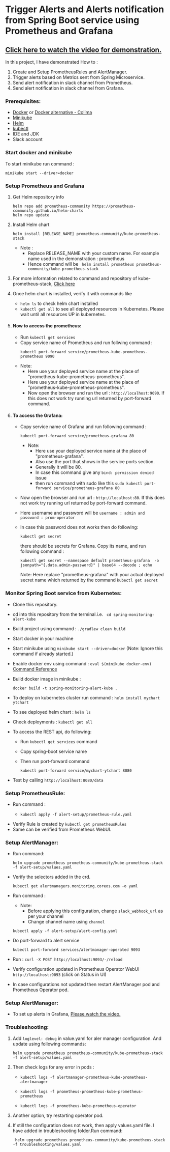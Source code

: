 # Trigger Alerts and Alerts notification from Spring Boot service using Prometheus and Grafana

## [Click here to watch the video for demonstration.]()

In this project, I have demonstrated How to : 
1. Create and Setup PrometheusRules and AlertManager. 
2. Trigger alerts based on Metrics sent from Spring Microservice.
3. Send alert notification in slack channel from Prometheus.
4. Send alert notification in slack channel from Grafana.

### Prerequisites:
- [Docker](https://docs.docker.com/engine/install/) or [Docker alternative - Colima](https://github.com/abiosoft/colima)
- [Minikube](https://minikube.sigs.k8s.io/docs/start/)
- [Helm](https://helm.sh/docs/intro/install/)
- [kubectl](https://kubernetes.io/docs/tasks/tools/)
- IDE and JDK
- Slack account

### Start docker and minikube
To start minikube run command :

``` minikube start --driver=docker ```

### Setup Prometheus and Grafana
1. Get Helm repository info
      ```
      helm repo add prometheus-community https://prometheus-community.github.io/helm-charts
      helm repo update
      ```
2. Install Helm chart
    ```
    helm install [RELEASE_NAME] prometheus-community/kube-prometheus-stack
    ```
    - Note :
        - Replace RELEASE_NAME with your custom name. For example name used in the demonstration : prometheus
        - Hence command will be ` helm install prometheus prometheus-community/kube-prometheus-stack`
3. For more information related to command and repository of kube-prometheus-stack, [Click here](https://github.com/prometheus-community/helm-charts/tree/main/charts/kube-prometheus-stack)
4. Once helm chart is installed, verify it with commands like
    - `helm ls` to check helm chart installed
    - `kubectl get all` to see all deployed resources in Kubernetes. Please wait until all resources UP in kubernetes.
5. #### Now to access the prometheus:
    - Run `kubectl get services`
    - Copy service name of Prometheus and run follwing command :
      ```
      kubectl port-forward service/prometheus-kube-prometheus-prometheus 9090
      ```
    - Note:
        - Here use your deployed service name at the place of "prometheus-kube-prometheus-prometheus".
        - Here use your deployed service name at the place of "prometheus-kube-prometheus-prometheus".
        - Now open the browser and run the url : `http://localhost:9090`. If this does not work try running url returned by port-forward command.
6. #### To access the Grafana:

    - Copy service name of Grafana and run following command :
      ```
      kubectl port-forward service/prometheus-grafana 80
      ```
        - Note:
            - Here use your deployed service name at the place of "prometheus-grafana".
            - Also use the port that shows in the service ports section.
            - Generally it will be 80.
            - In case this command give any `bind: permission denied` issue
            - then run command with sudo like this  `sudo kubectl port-forward service/prometheus-grafana 80`

    - Now open the browser and run url : `http://localhost:80`. If this does not work try running url returned by port-forward command.
    - Here username and password will be `username : admin and password : prom-operator`
    - In case this password does not works then do following:

         ```
         kubectl get secret
         ``` 
      there should be secrets for Grafana. Copy its name, and run following command :
       ```
       kubectl get secret --namespace default prometheus-grafana  -o jsonpath="{.data.admin-password}" | base64 --decode ; echo
       ```
      Note:  Here replace "prometheus-grafana" with your actual deployed secret name which returned by the command `kubectl get secret`


### Monitor Spring Boot service from Kubernetes:

- Clone this repository.
- cd into this repository from the terminal.i.e. ``` cd spring-monitoring-alert-kube```
- Build project using command :  ```./gradlew clean build```
- Start docker in your machine
- Start minikube using ``` minikube start --driver=docker ``` (Note: Ignore this command if already started.)
- Enable docker env using command :  ```eval $(minikube docker-env)  ```  [Command Reference](https://minikube.sigs.k8s.io/docs/commands/docker-env/)
- Build docker image in minikube :

   ```docker build -t spring-monitoring-alert-kube .```

- To deploy on kubernetes cluster run command : ``` helm install mychart ytchart ```
- To see deployed helm chart : ```helm ls ```
- Check deployments : ```kubectl get all ```
- To access the REST api, do following:
    - Run `kubectl get services` command
    - Copy spring-boot service name
    - Then run port-forward command

      ```
      kubectl port-forward service/mychart-ytchart 8080
      ```
- Test by calling `http://localhost:8080/data`

### Setup PrometheusRule:

- Run command : 
  - ```
    kubectl apply -f alert-setup/prometheus-rule.yaml
    ```
- Verify Rule is created by ```kubectl get prometheusRules```
- Same can be verified from Prometheus WebUI.

### Setup AlertManager:

- Run command:
  
  ```helm upgrade prometheus prometheus-community/kube-prometheus-stack  -f alert-setup/values.yaml```

- Verify the selectors added in the crd.
  
    ```kubectl get alertmanagers.monitoring.coreos.com -o yaml```

- Run command :
  - Note: 
    - Before applying this configuration, change ```slack_webhook_url``` as per your channel
    - Change channel name using ```channel```

  ```kubectl apply -f alert-setup/alert-config.yaml```


- Do port-forward to alert service
    
    ```kubectl port-forward services/alertmanager-operated 9093```
- Run : ```curl -X POST http://localhost:9093/-/reload```

- Verify configuration updated in Prometheus Operator WebUI ``` http://localhost:9093 ``` (click on Status in UI) 
- In case configurations not updated then restart AlertManager pod and Prometheus Operator pod.

### Setup AlertManager:
- To set up alerts in Grafana, [Please watch the video.]()

### Troubleshooting:
1. Add ```loglevel: debug``` in value.yaml for aler manager configuration. And update using following commands:

    ```helm upgrade prometheus prometheus-community/kube-prometheus-stack  -f alert-setup/values.yaml```

2. Then check logs for any error in pods :

   -  ```kubectl logs -f alertmanager-prometheus-kube-prometheus-alertmanager```

   - ```kubectl logs -f prometheus-prometheus-kube-prometheus-prometheus```
     
   - ```kubectl logs -f prometheus-kube-prometheus-operator```
3. Another option, try restarting operator pod.

4. If still the configuration does not work, then apply values.yaml file. I have added in troubleshooting folder.Run command:

    ``` helm upgrade prometheus prometheus-community/kube-prometheus-stack  -f troubleshooting/values.yaml```
    